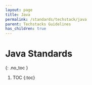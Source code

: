 ```yaml
---
layout: page
title: Java
permalink: /standards/techstack/java
parent: Techstacks Guidelines
has_children: true
---
```


# Java Standards
{: .no_toc }

1. TOC
   {:toc}